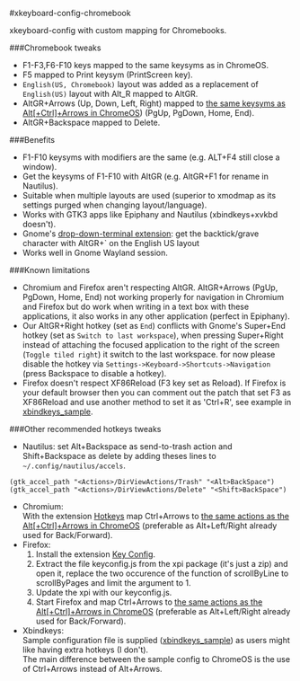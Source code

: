 #xkeyboard-config-chromebook

xkeyboard-config with custom mapping for Chromebooks.

###Chromebook tweaks
* F1-F3,F6-F10 keys mapped to the same keysyms as in ChromeOS.
* F5 mapped to Print keysym (PrintScreen key).
* `English(US, Chromebook)` layout was added as a replacement of `English(US)` layout with Alt_R mapped to AltGR.
* AltGR+Arrows (Up, Down, Left, Right) mapped to [the same keysyms as Alt[+Ctrl]+Arrows in ChromeOS](https://support.google.com/chromebook/answer/1047364?hl=en)) (PgUp, PgDown, Home, End).
* AltGR+Backspace mapped to Delete.

###Benefits
* F1-F10 keysyms with modifiers are the same (e.g. ALT+F4 still close a window).
* Get the keysyms of F1-F10 with AltGR (e.g. AltGR+F1 for rename in Nautilus).
* Suitable when multiple layouts are used (superior to xmodmap as its settings purged when changing layout/language).
* Works with GTK3 apps like Epiphany and Nautilus (xbindkeys+xvkbd doesn't).
* Gnome's [drop-down-terminal extension](https://extensions.gnome.org/extension/442/drop-down-terminal): get the backtick/grave character with AltGR+` on the English US layout
* Works well in Gnome Wayland session.

###Known limitations
* Chromium and Firefox aren't respecting AltGR. AltGR+Arrows (PgUp, PgDown, Home, End) not working properly for navigation in Chromium and Firefox but do work when writing in a text box with these applications, it also works in any other application (perfect in Epiphany).
* Our AltGR+Right hotkey (set as `End`) conflicts with Gnome's Super+End hotkey (set as `Switch to last workspace`), when pressing Super+Right instead of attaching the focused application to the right of the screen (`Toggle tiled right`) it switch to the last workspace. for now please disable the hotkey via `Settings->Keyboard->Shortcuts->Navigation` (press Backspace to disable a hotkey).  
* Firefox doesn't respect XF86Reload (F3 key set as Reload). If Firefox is your default browser then you can comment out the patch that set F3 as XF86Reload and use another method to set it as 'Ctrl+R', see example in [xbindkeys_sample](xbindkeys_sample).  

###Other recommended hotkeys tweaks 
*  Nautilus: set Alt+Backspace as send-to-trash action and Shift+Backspace as delete by adding theses lines to `~/.config/nautilus/accels`.
```
(gtk_accel_path "<Actions>/DirViewActions/Trash" "<Alt>BackSpace")
(gtk_accel_path "<Actions>/DirViewActions/Delete" "<Shift>BackSpace")
```
* Chromium:  
With the extension [Hotkeys](https://chrome.google.com/webstore/detail/mmbiohbmijkiimgcgijfomelgpmdiigb) map Ctrl+Arrows to [the same actions as the Alt[+Ctrl]+Arrows in ChromeOS](https://support.google.com/chromebook/answer/1047364?hl=en) (preferable as Alt+Left/Right already used for Back/Forward).
* Firefox:
    1. Install the extension [Key Config](https://addons.mozilla.org/en-us/firefox/addon/key-config).
    2. Extract the file keyconfig.js from the xpi package (it's just a zip) and open it, replace the two occurence of the function of scrollByLine to scrollByPages and limit the argument to 1.
    3. Update the xpi with our keyconfig.js.
    4. Start Firefox and map Ctrl+Arrows to [the same actions as the Alt[+Ctrl]+Arrows in ChromeOS](https://support.google.com/chromebook/answer/1047364?hl=en) (preferable as Alt+Left/Right already used for Back/Forward).
* Xbindkeys:  
Sample configuration file is supplied ([xbindkeys_sample](xbindkeys_sample)) as users might like having extra hotkeys (I don't).  
The main difference between the sample config to ChromeOS is the use of Ctrl+Arrows instead of Alt+Arrows.  
